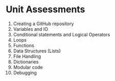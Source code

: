 # Unit Assessments
1. Creating a GitHub repository
2. Variables and IO
3. Conditional statements and Logical Operators
4. Loops
5. Functions
6. Data Structures (Lists)
7. File Handling
8. Dictionaries
9. Modular code
10. Debugging
